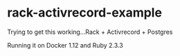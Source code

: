# rack-activrecord-example

Trying to get this working...Rack + Activrecord + Postgres

Running it on Docker 1.12 and Ruby 2.3.3
